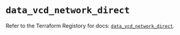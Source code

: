 # `data_vcd_network_direct`

Refer to the Terraform Registory for docs: [`data_vcd_network_direct`](https://registry.terraform.io/providers/vmware/vcd/3.10.0/docs/data-sources/network_direct).
